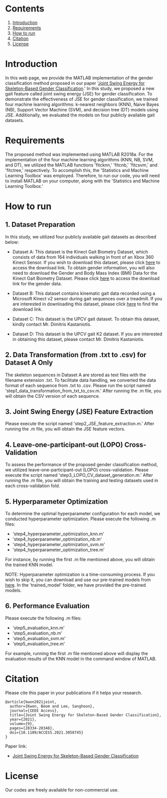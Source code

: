 # Contents
1. [Introduction](Introduction)
2. [Requirements](Requirements)
3. [How to run](How-to-run)
4. [Citation](Citation)
5. [License](License)

# Introduction

In this web page, we provide the MATLAB implementation of the gender classification method proposed in our paper '[Joint Swing Energy for Skeleton-Based Gender Classification](https://doi.org/10.1109/ACCESS.2021.3058745).' In this study, we proposed a new gait feature called joint swing energy (JSE) for gender classification. To demonstrate the effectiveness of JSE for gender classification, we trained four machine learning algorithms: k-nearest neighbors (KNN), Naive Bayes (NB), Support Vector Machine (SVM), and decision tree (DT) models using JSE. Additionally, we evaluated the models on four publicly available gait datasets.

# Requirements

The proposed method was implemented using MATLAB R2018a. For the implementation of the four machine learning algorithms (KNN, NB, SVM, and DT), we utilized the MATLAB functions 'fitcknn,' 'fitcnb,' 'fitcsvm,' and 'fitctree,' respectively. To accomplish this, the 'Statistics and Machine Learning Toolbox' was employed. Therefore, to run our code, you will need to install MATLAB on your computer, along with the 'Statistics and Machine Learning Toolbox.'

# How to run

## 1. Dataset Preparation

In this study, we utilized four publicly available gait datasets as described below:
* Dataset A: This dataset is the Kinect Gait Biometry Dataset, which consists of data from 164 individuals walking in front of an Xbox 360 Kinect Sensor. If you wish to download this dataset, please click [here](https://www.researchgate.net/publication/275023745_Kinect_Gait_Biometry_Dataset_-_data_from_164_individuals_walking_in_front_of_a_X-Box_360_Kinect_Sensor) to access the download link. To obtain gender information, you will also need to download the Gender and Body Mass Index (BMI) Data for the Kinect Gait Biometry Dataset. Please click [here](https://www.researchgate.net/publication/308929259_Gender_and_Body_Mass_Index_BMI_Data_for_Kinect_Gait_Biometry_Dataset_-_data_from_164_individuals_walking_in_front_of_a_X-Box_360_Kinect_Sensor) to access the download link for the gender data.

* Dataset B: This dataset contains kinematic gait data recorded using a Microsoft Kinect v2 sensor during gait sequences over a treadmill. If you are interested in downloading this dataset, please click [here](https://ieee-dataport.org/open-access/kinematic-gait-data-using-microsoft-kinect-v2-sensor-during-gait-sequences-over) to find the download link.

* Dataset C: This dataset is the UPCV gait dataset. To obtain this dataset, kindly contact Mr. Dimitris Kastaniotis.

* Dataset D: This dataset is the UPCV gait K2 dataset. If you are interested in obtaining this dataset, please contact Mr. Dimitris Kastaniotis.

## 2. Data Transformation (from .txt to .csv) for Dataset A Only

The skeleton sequences in Dataset A are stored as text files with the filename extension .txt. To facilitate data handling, we converted the data format of each sequence from .txt to .csv. Please run the script named 'step1_data_transformation_from_txt_to_csv.m.' After running the .m file, you will obtain the CSV version of each sequence.

## 3. Joint Swing Energy (JSE) Feature Extraction

Please execute the script named 'step2_JSE_feature_extraction.m.' After running the .m file, you will obtain the JSE feature vectors.

## 4. Leave-one-participant-out (LOPO) Cross-Validation

To assess the performance of the proposed gender classification method, we utilized leave-one-participant-out (LOPO) cross-validation. Please execute the script named 'step3_LOPO_CV_dataset_generation.m.' After running the .m file, you will obtain the training and testing datasets used in each cross-validation fold.

## 5. Hyperparameter Optimization

To determine the optimal hyperparameter configuration for each model, we conducted hyperparameter optimization. Please execute the following .m files:
* 'step4_hyperparameter_optimization_knn.m'
* 'step4_hyperparameter_optimization_nb.m'
* 'step4_hyperparameter_optimization_svm.m'
* 'step4_hyperparameter_optimization_tree.m'

For instance, by running the first .m file mentioned above, you will obtain the trained KNN model.

NOTE: Hyperparameter optimization is a time-consuming process. If you wish to skip it, you can download and use our pre-trained models from [here](https://drive.google.com/file/d/11X_iL6hvS8fUtrrFFedLEoiMSE_8gAWK/view?usp=sharing). In the 'trained_model' folder, we have provided the pre-trained models.

## 6. Performance Evaluation

Please execute the following .m files:
* 'step5_evaluation_knn.m'
* 'step5_evaluation_nb.m'
* 'step5_evaluation_svm.m'
* 'step5_evaluation_tree.m'

For example, running the first .m file mentioned above will display the evaluation results of the KNN model in the command window of MATLAB.

# Citation

Please cite this paper in your publications if it helps your research.

```
@article{kwon2021joint,
  author={Kwon, Beom and Lee, Sanghoon},
  journal={IEEE Access},
  title={Joint Swing Energy for Skeleton-Based Gender Classification},  
  year={2021},
  volume={9},
  pages={28334-28348},  
  doi={10.1109/ACCESS.2021.3058745}
}
```
Paper link:
* [Joint Swing Energy for Skeleton-Based Gender Classification](https://doi.org/10.1109/ACCESS.2021.3058745)

# License

Our codes are freely available for non-commercial use.
